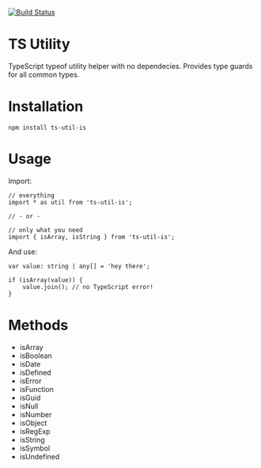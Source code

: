 [![Build Status](https://travis-ci.org/justinlettau/ts-util-is.svg?branch=master)](https://travis-ci.org/justinlettau/ts-util-is)

# TS Utility
TypeScript typeof utility helper with no dependecies. Provides type guards for all common types.

# Installation
```
npm install ts-util-is
```

# Usage
Import:
```
// everything
import * as util from 'ts-util-is';

// - or -

// only what you need
import { isArray, isString } from 'ts-util-is';
```

And use:
```
var value: string | any[] = 'hey there';

if (isArray(value)) {
    value.join(); // no TypeScript error!
}
```

# Methods
- isArray
- isBoolean
- isDate
- isDefined
- isError
- isFunction
- isGuid
- isNull
- isNumber
- isObject
- isRegExp
- isString
- isSymbol
- isUndefined
